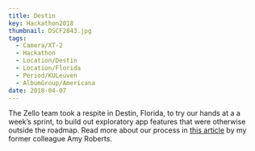 ```yaml
---
title: Destin
key: Hackathon2018
thumbnail: DSCF2843.jpg
tags:
  - Camera/XT-2
  - Hackathon
  - Location/Destin
  - Location/Florida
  - Period/KULeuven
  - AlbumGroup/Americana
date: 2018-04-07
---
```

The Zello team took a respite in Destin, Florida, to try our hands at a a week’s sprint, to build out exploratory app features that were otherwise outside the roadmap. Read more about our process in [this article](https://medium.com/zello-ptt/not-your-average-company-hackathon-e1d92c37e5fd) by my former colleague Amy Roberts.
